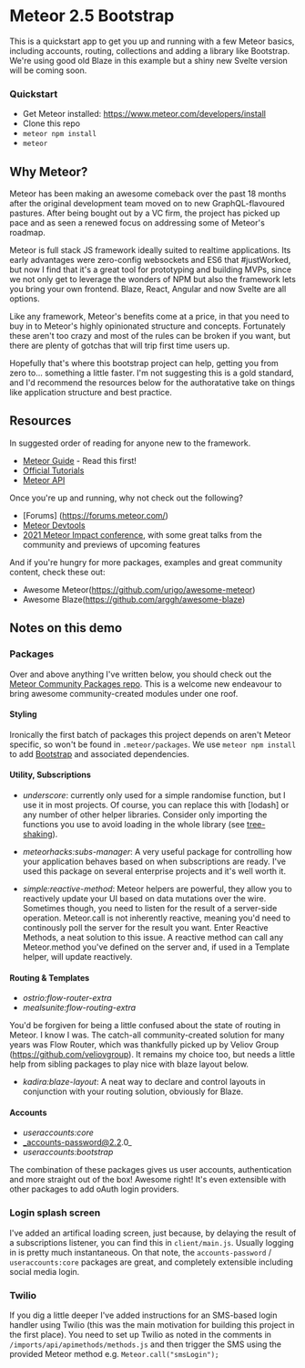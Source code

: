 # Meteor 2.5 Bootstrap

This is a quickstart app to get you up and running with a few Meteor basics, including accounts, routing, collections and adding a library like Bootstrap. We're using good old Blaze in this example but a shiny new Svelte version will be coming soon.

### Quickstart

- Get Meteor installed: https://www.meteor.com/developers/install
- Clone this repo
- `meteor npm install`
- `meteor`

## Why Meteor?

Meteor has been making an awesome comeback over the past 18 months after the original development team moved on to new GraphQL-flavoured pastures. After being bought out by a VC firm, the project has picked up pace and as seen a renewed focus on addressing some of Meteor's roadmap.

Meteor is full stack JS framework ideally suited to realtime applications. Its early advantages were zero-config websockets and ES6 that #justWorked, but now I find that it's a great tool for prototyping and building MVPs, since we not only get to leverage the wonders of NPM but also the framework lets you bring your own frontend. Blaze, React, Angular and now Svelte are all options.

Like any framework, Meteor's benefits come at a price, in that you need to buy in to Meteor's highly opinionated structure and concepts. Fortunately these aren't too crazy and most of the rules can be broken if you want, but there are plenty of gotchas that will trip first time users up.

Hopefully that's where this bootstrap project can help, getting you from zero to... something a little faster. I'm not suggesting this is a gold standard, and I'd recommend the resources below for the authoratative take on things like application structure and best practice.

## Resources

In suggested order of reading for anyone new to the framework.

- [Meteor Guide](https://guide.meteor.com/) - Read this first!
- [Official Tutorials](https://www.meteor.com/developers/tutorials)
- [Meteor API](https://docs.meteor.com/#/full/)

Once you're up and running, why not check out the following?

- [Forums] (https://forums.meteor.com/)
- [Meteor Devtools](https://chrome.google.com/webstore/detail/meteor-devtools-evolved/ibniinmoafhgbifjojidlagmggecmpgf?hl=en)
- [2021 Meteor Impact conference](https://impact.meteor.com/), with some great talks from the community and previews of upcoming features

And if you're hungry for more packages, examples and great community content, check these out:

- Awesome Meteor(https://github.com/urigo/awesome-meteor)
- Awesome Blaze(https://github.com/arggh/awesome-blaze)

## Notes on this demo

### Packages

Over and above anything I've written below, you should check out the [Meteor Community Packages repo](https://github.com/Meteor-Community-Packages). This is a welcome new endeavour to bring awesome community-created modules under one roof.

#### Styling

Ironically the first batch of packages this project depends on aren't Meteor specific, so won't be found in `.meteor/packages`. We use `meteor npm install` to add [Bootstrap](https://getbootstrap.com/docs/5.1/getting-started/introduction/) and associated dependencies.

#### Utility, Subscriptions

- _underscore_: currently only used for a simple randomise function, but I use it in most projects. Of course, you can replace this with [lodash] or any number of other helper libraries. Consider only importing the functions you use to avoid loading in the whole library (see [tree-shaking](https://javascript.info/import-export)).

- _meteorhacks:subs-manager_: A very useful package for controlling how your application behaves based on when subscriptions are ready. I've used this package on several enterprise projects and it's well worth it.

- _simple:reactive-method_: Meteor helpers are powerful, they allow you to reactively update your UI based on data mutations over the wire. Sometimes though, you need to listen for the result of a server-side operation. Meteor.call is not inherently reactive, meaning you'd need to continously poll the server for the result you want. Enter Reactive Methods, a neat solution to this issue. A reactive method can call any Meteor.method you've defined on the server and, if used in a Template helper, will update reactively.

#### Routing & Templates

- _ostrio:flow-router-extra_
- _mealsunite:flow-routing-extra_

You'd be forgiven for being a little confused about the state of routing in Meteor. I know I was. The catch-all community-created solution for many years was Flow Router, which was thankfully picked up by Veliov Group (https://github.com/veliovgroup). It remains my choice too, but needs a little help from sibling packages to play nice with blaze layout below.

- _kadira:blaze-layout_: A neat way to declare and control layouts in conjunction with your routing solution, obviously for Blaze.

#### Accounts

- _useraccounts:core_
- _accounts-password@2.2.0_
- _useraccounts:bootstrap_

The combination of these packages gives us user accounts, authentication and more straight out of the box! Awesome right! It's even extensible with other packages to add oAuth login providers.

### Login splash screen

I've added an artifical loading screen, just because, by delaying the result of a subscriptions listener, you can find this in `client/main.js`. Usually logging in is pretty much instantaneous. On that note, the `accounts-password` / `useraccounts:core` packages are great, and completely extensible including social media login.

### Twilio

If you dig a little deeper I've added instructions for an SMS-based login handler using Twilio (this was the main motivation for building this project in the first place). You need to set up Twilio as noted in the comments in `/imports/api/apimethods/methods.js` and then trigger the SMS using the provided Meteor method e.g. `Meteor.call("smsLogin");`
